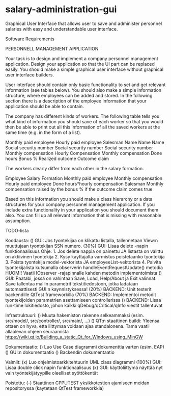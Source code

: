 # salary-administration-gui
Graphical User Interface that allows user to save and administer personnel salaries with easy and understandable user interface.

Software Requirements

PERSONNELL MANAGEMENT APPLICATION

Your task is to design and implement a company personnel management
application. Design your application so that the UI part can be replaced easily. You
should make a simple graphical user interface without graphical user interface builders. 

User interface should contain only basic functionality to set and get relevant information 
(see tables below). You should also make a simple information structure, where employees can 
be added and stored. In the following section there is a description of the employee 
information that your application should be able to contain.

The company has different kinds of workers. The following table tells you what kind
of information you should save of each worker so that you would then be able to
print out all this information of all the saved workers at the same time (e.g. in the
form of a list).

Monthly paid employee 			Hourly paid employee 			Salesman
Name                            Name                            Name
Social security number          Social security number 			Social security number
Monthly compensation            Hourly Compensation 			Monthly compensation
                                Done hours                      Bonus % 
                                                                Realized outcome
                                                                Outcome claim

The workers clearly differ from each other in the salary formation.

Employee                        Salary Formation
Monthly paid employee           Monthly compensation
Hourly paid employee            Done hours*hourly compensation
Salesman                        Monthly compensation raised by the bonus % if the 
                                outcome claim comes true

Based on this information you should make a class hierarchy or a data structures
for your company personnel management application. If you include extra
functionality in your application you should document them also.
You can fill up all relevant information that is missing with reasonable assumption.



TODO-lista

Koodausta:
    () GUI: Jos tyontekijaa on klikattu listalla, tallennetaan View:n muuttujaan tyontekijan SSN numero.
    (30%) GUI: Lisaa delete -napin funktionaalisuus
            Ohje:
            1. Jos delete nappia on painettu JA listasta on valittu on aktiivinen tyontekija
            2. Kysy kayttajalta varmistus poistetaanko tyontekija
            3. Poista tyontekija model-vektorista JA employeeList-vektorista
            4. Paivita tyontekijalista kutsumalla observerin handleEventRequestUpdate() metodia
            HUOM!! Vaatii IObserver -rajapinnalle kahden metodin implementoimista
    () GUI: Paatabi, jossa on vahintaan Save, Load, Help/About ja Exit valinnat. Save tallentaa
            mallin parametrit tekstitiedostoon, jotka ladataan automaattisesti GUI:n kaynnistyksessa!
    (20%) BACKEND: Unit testerit backendille QtTest frameworkilla
    (70%) BACKEND: Implementoi metodit tyontekijoiden parametrien asettamiseen controllerissa
    () BACKEND: Lisaa run-time lokitiedosto, johon kaikki qDebug/qCritical/qInfo viestit tallentuvat

Infrastruktuuri:
    () Muuta hakemiston rakenne selkeammaksi (esim. src/model/, src/controller/, src/main/, ...)
    () QT:n staattinen buildi: Yleensa ottaen on hyva, etta liittymaa voidaan ajaa standalonena. Tama
        vaatii allaolevan ohjeen seuraamista
        https://wiki.qt.io/Building_a_static_Qt_for_Windows_using_MinGW

Dokumentaatio:
    () Luo Use Case diagrammi dokumenttia varten (esim. EAP)
    () GUI:n dokumentaatio
    () Backendin dokumentaatio

Valmiit:
    (x) Luo ohjelmistoarkkitehtuurin UML class diagrammi
	(100%) GUI: Lisaa double click napin funktionaalisuus
	(x) GUI: käyttöliittymä näyttää nyt vain työntekijätyypille oleelliset syöttökentät

Poistettu:
    (-) Staattinen CPPUTEST yksikkotestien ajamiseen meidan repositoryssa (kaytetaan QtTest frameworkkia)
